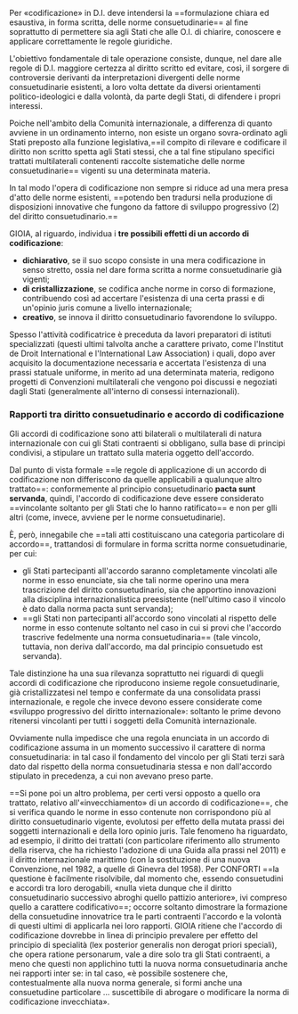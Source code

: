 Per «codificazione» in D.I. deve intendersi la ==formulazione chiara ed esaustiva, in forma scritta, delle norme consuetudinarie== al fine soprattutto di permettere sia agli Stati che alle O.I. di chiarire, conoscere e applicare correttamente le regole giuridiche.

L'obiettivo fondamentale di tale operazione consiste, dunque, nel dare alle regole di D.I. maggiore certezza al diritto scritto ed evitare, così, il sorgere di controversie derivanti da interpretazioni divergenti delle norme consuetudinarie esistenti, a loro volta dettate da diversi orientamenti politico-ideologici e dalla volontà, da parte degli Stati, di difendere i propri interessi.

Poiche nell'ambito della Comunità internazionale, a differenza di quanto avviene in un ordinamento interno, non esiste un organo sovra-ordinato agli Stati preposto alla funzione legislativa,==il compito di rilevare e codificare il diritto non scritto spetta agli Stati stessi, che a tal fine stipulano specifici trattati multilaterali contenenti raccolte sistematiche delle norme consuetudinarie== vigenti su una determinata materia.

In tal modo l'opera di codificazione non sempre si riduce ad una mera presa d'atto delle norme esistenti, ==potendo ben tradursi nella produzione di disposizioni innovative che fungono da fattore di sviluppo progressivo (2) del diritto consuetudinario.==

GIOIA, al riguardo, individua i **tre possibili effetti di un accordo di codificazione**:
- **dichiarativo**, se il suo scopo consiste in una mera codificazione in senso stretto, ossia nel dare forma scritta a norme consuetudinarie già vigenti;
- **di cristallizzazione**, se codifica anche norme in corso di formazione, contribuendo così ad accertare l'esistenza di una certa prassi e di un'opinio juris comune a livello internazionale;
- **creativo**, se innova il diritto consuetudinario favorendone lo sviluppo.

Spesso l'attività codificatrice è preceduta da lavori preparatori di istituti specializzati (questi ultimi talvolta anche a carattere privato, come l'Institut de Droit International e l'International Law Association) i quali, dopo aver acquisito la documentazione necessaria e accertata l'esistenza di una prassi statuale uniforme, in merito ad una determinata materia, redigono progetti di Convenzioni multilaterali che vengono poi
discussi e negoziati dagli Stati (generalmente all'interno di consessi internazionali).

### Rapporti tra diritto consuetudinario e accordo di codificazione
Gli accordi di codificazione sono atti bilaterali o multilaterali di natura internazionale con cui gli Stati contraenti si obbligano, sulla base di principi condivisi, a stipulare un trattato sulla materia oggetto dell'accordo.

Dal punto di vista formale ==le regole di applicazione di un accordo di codificazione non differiscono da quelle applicabili a qualunque altro trattato==: conformemente al principio consuetudinario **pacta sunt servanda**, quindi, l'accordo di codificazione deve essere considerato ==vincolante soltanto per gli Stati che lo hanno ratificato== e non per glli altri (come, invece, avviene per le norme consuetudinarie).

È, però, innegabile che ==tali atti costituiscano una categoria particolare di accordo==, trattandosi di formulare in forma scritta norme consuetudinarie, per cui:
- gli Stati partecipanti all'accordo saranno completamente vincolati alle norme in esso enunciate, sia che tali norme operino una mera trascrizione del diritto consuetudinario, sia che apportino innovazioni alla disciplina internazionalistica preesistente (nell'ultimo caso il vincolo è dato dalla norma pacta sunt servanda); 
- ==gli Stati non partecipanti all'accordo sono vincolati al rispetto delle norme in esso contenute soltanto nel caso in cui si provi che l'accordo trascrive fedelmente una norma consuetudinaria== (tale vincolo, tuttavia, non deriva dall'accordo, ma dal principio consuetudo est servanda).

Tale distinzione ha una sua rilevanza soprattutto nei riguardi di quegli accordi di codificazione che riproducono insieme regole consuetudinarie, già cristallizzatesi nel tempo e confermate da una consolidata prassi internazionale, e regole che invece devono essere considerate come «sviluppo progressivo del diritto internazionale»: soltanto le prime devono ritenersi vincolanti per tutti i soggetti della Comunità internazionale.

Ovviamente nulla impedisce che una regola enunciata in un accordo di codificazione assuma in un momento successivo il carattere di norma consuetudinaria: in tal caso il fondamento del vincolo per gli Stati terzi sarà dato dal rispetto della norma consuetudinaria stessa e non dall'accordo stipulato in precedenza, a cui non avevano preso parte.

==Si pone poi un altro problema, per certi versi opposto a quello ora trattato, relativo all'«invecchiamento» di un accordo di codificazione==, che si verifica quando le norme in esso contenute non corrispondono più al diritto consuetudinario vigente, evolutosi per effetto della mutata prassi dei soggetti internazionali e della loro opinio juris. Tale fenomeno ha riguardato, ad esempio, il diritto dei trattati (con particolare riferimento allo strumento della riserva, che ha richiesto l'adozione di una Guida alla prassi nel 2011) e il diritto internazionale marittimo (con la sostituzione di una nuova Convenzione, nel 1982, a quelle di Ginevra del 1958).
Per CONFORTI ==la questione è facilmente risolvibile, dal momento che, essendo consuetudini e accordi tra loro derogabili, «nulla vieta dunque che il diritto consuetudinario successivo abroghi quello pattizio anteriore», ivi compreso quello a carattere codificativo==; occorre soltanto dimostrare la formazione della consuetudine innovatrice tra le parti contraenti l'accordo e la volontà di questi ultimi di applicarla nei loro rapporti.
GIOIA ritiene che l'accordo di codificazione dovrebbe in linea di principio prevalere per effetto del principio di specialità (lex posterior generalis non
derogat priori speciali), che opera ratione personarum, vale a dire solo tra gli Stati contraenti, a meno che questi non applichino tutti la nuova norma
consuetudinaria anche nei rapporti inter se: in tal caso, «è possibile sostenere che, contestualmente alla nuova norma generale, si formi anche una consuetudine particolare ... suscettibile di abrogare o modificare la
norma di codificazione invecchiata».
